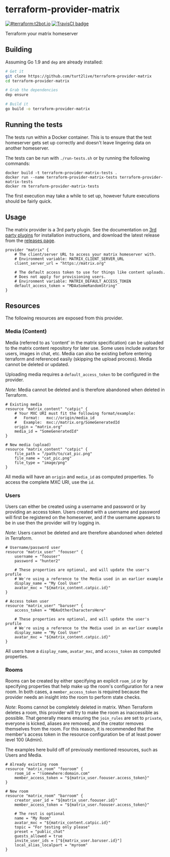 # terraform-provider-matrix

[![#terraform:t2bot.io](https://img.shields.io/badge/matrix-%23terraform:t2bot.io-brightgreen.svg)](https://matrix.to/#/#terraform:t2bot.io)
[![TravisCI badge](https://travis-ci.org/turt2live/terraform-provider-matrix.svg?branch=master)](https://travis-ci.org/turt2live/terraform-provider-matrix)

Terraform your matrix homeserver

## Building

Assuming Go 1.9 and `dep` are already installed:
```bash
# Get it
git clone https://github.com/turt2live/terraform-provider-matrix
cd terraform-provider-matrix

# Grab the dependencies
dep ensure

# Build it
go build -o terraform-provider-matrix
```

## Running the tests

The tests run within a Docker container. This is to ensure that the test homeserver gets set up correctly and doesn't 
leave lingering data on another homeserver.

The tests can be run with `./run-tests.sh` or by running the following commands:
```
docker build -t terraform-provider-matrix-tests .
docker run --name terraform-provider-matrix-tests terraform-provider-matrix-tests
docker rm terraform-provider-matrix-tests
```

The first execution may take a while to set up, however future executions should be
fairly quick.

## Usage

The matrix provider is a 3rd party plugin. See the documentation on [3rd party plugins](https://www.terraform.io/docs/configuration/providers.html#third-party-plugins)
for installation instructions, and download the latest release from the [releases page](https://github.com/turt2live/terraform-provider-matrix/releases).

```hcl
provider "matrix" {
    # The client/server URL to access your matrix homeserver with.
    # Environment variable: MATRIX_CLIENT_SERVER_URL
    client_server_url = "https://matrix.org"
    
    # The default access token to use for things like content uploads.
    # Does not apply for provisioning users.
    # Environment variable: MATRIX_DEFAULT_ACCESS_TOKEN
    default_access_token = "MDAxSomeRandomString"
}
```

## Resources

The following resources are exposed from this provider.

### Media (Content)

Media (referred to as 'content' in the matrix specification) can be uploaded to the matrix content repository for later
use. Some uses include avatars for users, images in chat, etc. Media can also be existing before entering terraform and
referenced easily (skipping the upload process). Media cannot be deleted or updated.

Uploading media requires a `default_access_token` to be configured in the provider.

*Note*: Media cannot be deleted and is therefore abandoned when deleted in Terraform.

```hcl
# Existing media 
resource "matrix_content" "catpic" {
    # Your MXC URI must fit the following format/example: 
    #   Format:   mxc://origin/media_id
    #   Example:  mxc://matrix.org/SomeGeneratedId
    origin = "matrix.org"
    media_id = "SomeGeneratedId"
}

# New media (upload)
resource "matrix_content" "catpic" {
    file_path = "/path/to/cat_pic.png"
    file_name = "cat_pic.png"
    file_type = "image/png"
}
```

All media will have an `origin` and `media_id` as computed properties. To access the complete MXC URI, use the `id`.

### Users

Users can either be created using a username and password or by providing an access token. Users created with a username
and password will first be registered on the homeserver, and if the username appears to be in use then the provider will
try logging in.

*Note*: Users cannot be deleted and are therefore abandoned when deleted in Terraform.

```hcl
# Username/password user
resource "matrix_user" "foouser" {
    username = "foouser"
    password = "hunter2"
    
    # These properties are optional, and will update the user's profile
    # We're using a reference to the Media used in an earlier example
    display_name = "My Cool User"
    avatar_mxc = "${matrix_content.catpic.id}"
}

# Access token user
resource "matrix_user" "baruser" {
    access_token = "MDAxOtherCharactersHere"
    
    # These properties are optional, and will update the user's profile
    # We're using a reference to the Media used in an earlier example
    display_name = "My Cool User"
    avatar_mxc = "${matrix_content.catpic.id}"
}
```

All users have a `display_name`, `avatar_mxc`, and `access_token` as computed properties.

### Rooms

Rooms can be created by either specifying an explicit `room_id` or by specifying properties that help make up the room's
configuration for a new room. In both cases, a `member_access_token` is required because the provider needs an insight
into the room to perform state checks.

*Note*: Rooms cannot be completely deleted in matrix. When Terraform deletes a room, this provider will try to make the
room as inaccessible as possible. That generally means ensuring the `join_rules` are set to `private`, everyone is kicked,
aliases are removed, and the creator removes themselves from the room. For this reason, it is recommended that the member's
access token in the resource configuration be of at least power level 100 (Admin).

The examples here build off of previously mentioned resources, such as Users and Media.

```hcl
# Already existing room
resource "matrix_room" "fooroom" {
    room_id = "!somewhere:domain.com"
    member_access_token = "${matrix_user.foouser.access_token}"
}

# New room
resource "matrix_room" "barroom" {
    creator_user_id = "${matrix_user.foouser.id}"
    member_access_token = "${matrix_user.foouser.access_token}"
    
    # The rest is optional
    name = "My Room"
    avatar_mxc = "${matrix_content.catpic.id}"
    topic = "For testing only please"
    preset = "public_chat"
    guests_allowed = true
    invite_user_ids = ["${matrix_user.baruser.id}"]
    local_alias_localpart = "myroom"
}
```
